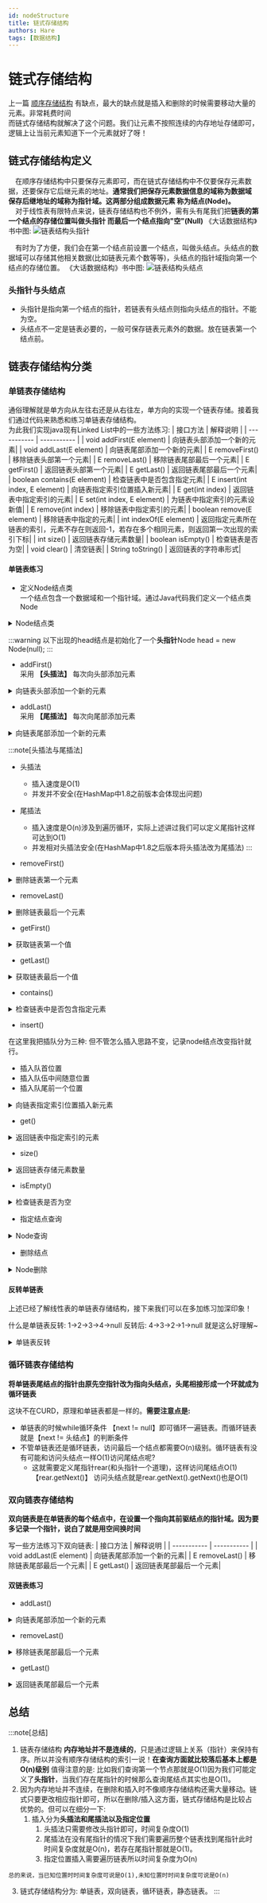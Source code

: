 ```yaml
---
id: nodeStructure
title: 链式存储结构
authors: Hare
tags: [数据结构]
---
```


# 链式存储结构


上一篇 [顺序存储结构](../线性结构/顺序存储结构.md) 有缺点，最大的缺点就是插入和删除的时候需要移动大量的元素。非常耗费时间<br/>
而链式存储结构就解决了这个问题。我们让元素不按照连续的内存地址存储即可，逻辑上让当前元素知道下一个元素就好了呀！

## 链式存储结构定义
&ensp;&ensp;在顺序存储结构中只要保存元素即可，而在链式存储结构中不仅要保存元素数据，还要保存它后继元素的地址。**通常我们把保存元素数据信息的域称为数据域
保存后继地址的域称为指针域。这两部分组成数据元素 称为结点(Node)。** <br/>
&ensp;&ensp;对于线性表有限特点来说，链表存储结构也不例外，需有头有尾我们把**链表的第一个结点的存储位置叫做头指针 而最后一个结点指向"空"(Null)** 
《大话数据结构》书中图:
![链表结构头指针](../../../../static/img/dataStructures/线性结构/链表存储结构-头指针.png)

&ensp;&ensp;有时为了方便，我们会在第一个结点前设置一个结点，叫做头结点。头结点的数据域可以存储其他相关数据(比如链表元素个数等等)，头结点的指针域指向第一个结点的存储位置。
《大话数据结构》书中图:
![链表结构头结点](../../../../static/img/dataStructures/线性结构/链表存储结构-头结点.png)

### 头指针与头结点

* 头指针是指向第一个结点的指针，若链表有头结点则指向头结点的指针。不能为空。
* 头结点不一定是链表必要的，一般可保存链表元素外的数据。放在链表第一个结点前。



## 链表存储结构分类

### 单链表存储结构
通俗理解就是单方向从左往右还是从右往左，单方向的实现一个链表存储。接着我们通过代码来熟悉和练习单链表存储结构。<br/>
为此我们实现java现有Linked List中的一些方法练习:
| 接口方法	  | 解释说明 |
| ----------- | ----------- |
| void addFirst(E element)      | 向链表头部添加一个新的元素|
| void addLast(E element)   | 向链表尾部添加一个新的元素|
| E removeFirst()   | 移除链表头部第一个元素|
| E removeLast()   | 移除链表尾部最后一个元素|
| E getFirst()   | 返回链表头部第一个元素|
| E getLast()   | 返回链表尾部最后一个元素|
| boolean contains(E element)   | 检查链表中是否包含指定元素|
| E insert(int index, E element)   | 向链表指定索引位置插入新元素|
| E get(int index)   | 返回链表中指定索引的元素|
| E set(int index, E element)   | 为链表中指定索引的元素设新值|
| E remove(int index)   | 移除链表中指定索引的元素|
| boolean remove(E element)   | 移除链表中指定的元素|
| int indexOf(E element)   | 返回指定元素所在链表的索引，元素不存在则返回-1，若存在多个相同元素，则返回第一次出现的索引下标|
| int size()   | 返回链表存储元素数量|
| boolean isEmpty()   | 检查链表是否为空|
| void clear()   | 清空链表|
| String toString()   | 返回链表的字符串形式|

#### 单链表练习

* 定义Node结点类<br/>
一个结点包含一个数据域和一个指针域。通过Java代码我们定义一个结点类Node

<details>
<summary>Node结点类</summary>

~~~java
    class Node {
        // 结点数据域
        String data;
        // 结点指针域
        Node next;

        public Node(String data) {
            this.data = data;
        }

        public Node getNext() {
            return next;
        }

        public void setNext(Node next) {
            this.next = next;
        }

        public String getData() {
            return data;
        }

        public void setData(String data) {
            this.data = data;
        }
    }
~~~
</details>

:::warning
以下出现的head结点是初始化了一个**头指针**Node head = new Node(null);
:::

* addFirst()<br/>
采用 **【头插法】** 每次向头部添加元素


<details>
<summary>向链表头部添加一个新的元素</summary>

~~~java
    /**
     * 每次插入到头部
     * 头插法
     * @param node
     */
    public static void addFirst(Node node){
        Node next = head.getNext();
        node.setNext(next);
        head.setNext(node);
        System.out.println(JSON.toJSONString(head));
    }
~~~
</details>

* addLast()<br/>
采用 **【尾插法】** 每次向尾部添加元素

<details>
<summary>向链表尾部添加一个新的元素</summary>

~~~java
    /**
     * 每次插入到尾部
     * 尾插法
     * @param node
     */
    public static void addLast(Node node){
        Node next = head.getNext();
        while (next != null){
            if(next.getNext() == null){
                next.setNext(node);
                break;
            }
            next = next.getNext();
        }
        System.out.println(JSON.toJSONString(head));
    }
~~~

</details>

:::note[头插法与尾插法]
* 头插法
  * 插入速度是O(1)
  * 并发并不安全(在HashMap中1.8之前版本会体现出问题)
* 尾插法
  * 插入速度是O(n)涉及到遍历循环，实际上述讲过我们可以定义尾指针这样可达到O(1)
  * 并发相对头插法安全(在HashMap中1.8之后版本将头插法改为尾插法)
:::

* removeFirst()
<details>
<summary>删除链表第一个元素</summary>

~~~java
    /**
     * 删除第一个元素
     */
    public static void removeFirst() throws Exception {
        if(empty()){
            throw new Exception("空链表~无法删除");
        }
        head.setNext(head.getNext().getNext());
    }
~~~

</details>

* removeLast()
<details>
<summary>删除链表最后一个元素</summary>

~~~java
    /**
     * 删除最后一个元素
     */
    public static void removeLast() throws Exception {
        if (empty()) {
            throw new Exception("空链表~无法删除");
        }

        Node temp = null;
        Node next = head.getNext();
        while (next != null) {
            if (next.getNext() == null) {
                temp.setNext(null);
                break;
            }
            temp = next;
            next = next.getNext();
        }
        System.out.println("删除最后一个元素"+JSON.toJSONString(head));
    }
~~~

</details>

* getFirst()
<details>
<summary>获取链表第一个值</summary>

~~~java
    /**
     * 获取第一个元素
     */
    public static void getFirst() throws Exception {
        Node next = head.getNext();
        System.out.println("获取链表第一个元素"+ JSON.toJSONString(next));
    }
~~~

</details>

* getLast()
<details>
<summary>获取链表最后一个值</summary>

~~~java
   /**
     * 获取最后一个元素
     */
    public static void getLat() throws Exception {
        Node next = head.getNext();
        while (next != null) {
            next = next.getNext();
        }
        System.out.println("获取链表最后一个元素"+JSON.toJSONString(next));
    }
~~~

</details>

* contains()
<details>
<summary>检查链表中是否包含指定元素</summary>

~~~java
   /**
     * 查询包含是否存在元素
     */
    public static boolean contains(Node node) throws Exception {
        Node next = head.getNext();
        while (next != null) {
            if (next.getName().equals(node.getName())) {
                return true;
            }
            next = next.getNext();
        }
        return false;
    }
~~~

</details>


* insert()

在这里我把插队分为三种: 但不管怎么插入思路不变，记录node结点改变指针就行。
* 插入队首位置
* 插入队伍中间随意位置
* 插入队尾前一个位置


<details>
<summary>向链表指定索引位置插入新元素</summary>

~~~java

    /**
     * 插入结点
     *
     * @param node  插入结点
     * @param index 插入结点位置索引
     */
    public static void insertNode(Node node, Integer index) {
        int j = 1;
        Node next = head.getNext();
        Node temp = null;
        Integer nodeLength = getNodeLength();
        while (next != null) {
            if (index == j) {
                if (index == 1) {
                    head.setNext(node);
                    node.setNext(temp);
                    break;
                } else if (j == nodeLength) {
                    temp.setNext(node);
                    node.setNext(next);
                } else if (j == index) {
                    temp.setNext(node);
                    node.setNext(next);
                }
            }
            temp = next;
            next = next.getNext();
            ++j;
        }
        System.out.println(JSON.toJSONString(head));
    }
    
~~~
</details>



* get()
<details>
<summary>返回链表中指定索引的元素</summary>

~~~java

    /**
     * 返回链表中指定索引的元素
     */
    public static void get(Integer index) throws Exception {
        if (index < 0 || index >= getNodeLength()) {
            throw new Exception("索引越界");
        }

        Node next = head.getNext();
        while (index > 0) {
            next = next.getNext();
            --index;
        }

        System.out.println("获取指定索引元素" + JSON.toJSONString(next.getName()));
    }
~~~

</details>

* size()
<details>
<summary>返回链表存储元素数量</summary>

~~~java
    /**
     * 获取链表长度
     *
     * @return
     */
    public static Integer size() {
        Node next = head.getNext();
        int length = 0;
        while (next != null) {
            ++length;
            next = next.getNext();
        }
        return length;
    }

~~~

</details>

* isEmpty()
<details>
<summary>检查链表是否为空</summary>

~~~java
    /**
     * 判断链表是否为空
     * 判断头指针是否为null即可
     */
    public static boolean empty() {
        if (null == head.getNext()) {
            return true;
        }
        return false;
    }
~~~

</details>

* 指定结点查询
<details>

<summary>Node查询</summary>

~~~java

    /**
     * 查询指定结点
     * 链表没有下标，只能从头开始依次遍历。直到找到指定结点。
     *
     * @param node
     * @return
     */
    public static boolean getNode(Node node) {
        if (empty()) {
            return false;
        }
        // 获取第一个结点
        Node headNode = head.getNext();
        while (!Objects.isNull(headNode)) {
            if (headNode.getName().equals(node.getName())) {
                System.out.println("已找到指定节点:" + node.getName());
                return true;
            }
            headNode = headNode.getNext();
        }
        return false;
    }
~~~

</details>

* 删除结点

<details>
<summary>Node删除</summary>

~~~java

    /**
     * 删除第一个结点
     * 链表存储结构删除很方便，只要更改指针指向即可。
     *
     * @param
     * @return
     */
    public static void deleteFirstNode() {
        Node next = head.getNext();
        head.setNext(next.getNext());
        System.out.println(JSON.toJSONString(head));
    }

    /**
     * 删除最后一个结点
     * 循环找到最后一个结点(最后一个结点的next为null)，保存最后一个的前继结点 设置为null
     */
    public static void deleteLastNode() {
        Node next = head.getNext();
        Node temp = null;
        while (next != null) {
            if (next.getNext() == null) {
                temp.setNext(null);
                break;
            }
            temp = next;
            next = next.getNext();
        }
        System.out.println(JSON.toJSONString(head));
    }

    /**
     * 删除指定结点
     *
     * @param node
     */
    public static void deleteIndexNode(Node node) throws Exception {
        if (empty()) {
            throw new Exception("链表为null无法删除");
        }

        Node next = head.getNext();
        Node temp = null;
        while (next != null) {
            if (next.getName().equals(node.getName())) {
                temp.setNext(next.getNext());
                break;
            }
            temp = next;
            next = next.getNext();
        }
    }

~~~
</details>



#### 反转单链表
上述已经了解线性表的单链表存储结构，接下来我们可以在多加练习加深印象！<br/>

什么是单链表反转: 1->2->3->4->null  反转后: 4->3->2->1->null  就是这么好理解~



<details>
<summary>单链表反转</summary>

~~~java

    /**
     * 单链表反转
     * 1->2->3->4->5->null
     * 5->4->3->2->1->null
     * 
     */
    public static void nodeReversal(){
        Node next = head.getNext();
        Node node = next;
        Node temp = null;
        // 循环遍历链表
        while (next != null) {
            next = next.getNext();
            node.setNext(temp); 
            temp = node;  // 核心我们要定义temp临时变量保存已经反转
            node = next;  // 依次获取结点
        }
        head.setNext(temp);
        System.out.println("链表反转"+JSON.toJSONString(head));
    }
    
~~~
</details>

### 循环链表存储结构
**将单链表尾结点的指针由原先空指针改为指向头结点，头尾相接形成一个环就成为循环链表**


这块不在CURD，原理和单链表都是一样的。**需要注意点是:**
* 单链表的时候while循环条件 【next != null】即可循环一遍链表。而循环链表就是【next != 头结点】的判断条件
* 不管单链表还是循环链表，访问最后一个结点都需要O(n)级别。循环链表有没有可能和访问头结点一样O(1)访问尾结点呢?
  * 这就需要定义尾指针rear(和头指针一个道理)，这样访问尾结点O(1)【rear.getNext()】 访问头结点就是rear.getNext().getNext()也是O(1)


### 双向链表存储结构
**双向链表是在单链表的每个结点中，在设置一个指向其前驱结点的指针域。因为要多记录一个指针，说白了就是用空间换时间**

写一些方法练习下双向链表: 
| 接口方法	  | 解释说明 |
| ----------- | ----------- |
| void addLast(E element)   | 向链表尾部添加一个新的元素|
| E removeLast()   | 移除链表尾部最后一个元素|
| E getLast()   | 返回链表尾部最后一个元素|

#### 双链表练习

* addLast()
<details>
<summary>向链表尾部添加一个新的元素</summary>

在原先单链表基础上，我们可以再增加一个尾指针，这样更利于操作。

~~~java

    // 头指针
    private static Node head = new Node(null,null);

    // 尾指针
    private static Node rear = new Node(null,null);
    
    // 尾结点指针（根据个人想法吧，在这里Hare将尾指针的pre作为指针方向指向尾结点）
    if (rear.getPre() == null){
        rear.setPre(node4);
    }
    
    /**
     * 每次插入到尾部
     * 尾插法
     *
     * @param node
     */
    public static void addLast(Node node) {
        // 获取尾结点
        Node next = rear.getPre();
        // 设置新节点为尾结点
        node.setNext(null);
        node.setPre(next);
        // 将尾结点替换为新节点
        next.setNext(node);
        rear.setPre(node);
    }
~~~
</details>

* removeLast()
<details>
<summary>移除链表尾部最后一个元素</summary>

~~~java

    /**
     * 删除最后一个元素
     */
    public static void removeLast() throws Exception {
        if (empty()) {
            throw new Exception("空链表~无法删除");
        }

        // 因存在尾指针，可直接获取尾结点
        Node lastNode = rear.getPre();
        // 获取倒数第二的结点
        Node lastNodePre = lastNode.getPre();
        lastNodePre.setNext(null);
        // 将倒数第二结点设置为尾结点即可
        rear.setPre(lastNodePre);
    }
~~~
</details>

* getLast()
<details>
<summary>返回链表尾部最后一个元素</summary>

~~~java

    /**
     * 获取最后一个元素
     */
    public static void getLast() throws Exception {
        Node lastNode = rear.getPre();
    }
~~~
</details>

## 总结
:::note[总结]
1. 链表存储结构 **内存地址并不是连续的**，只是通过逻辑上关系（指针）来保持有序。所以并没有顺序存储结构的索引一说！**在查询方面就比较落后基本上都是O(n)级别** 值得注意的是: 比如我们查询第一个节点那就是O(1)因为我们可能定义了**头指针**，当我们存在尾指针的时候那么查询尾结点其实也是O(1)。
2. 因为内存地址并不连续，在删除和插入时不像顺序存储结构还需大量移动。链式只要更改相应指针即可，所以在删除/插入这方面，链式存储结构是比较占优势的。但可以在细分一下:
   1. 插入分为**头插法和尾插法以及指定位置** 
      1. 头插法只需要修改头指针即可，时间复杂度O(1)
      2. 尾插法在没有尾指针的情况下我们需要遍历整个链表找到尾指针此时时间复杂度就是O(n)，若存在尾指针那就是O(1)。
      3. 指定位置插入需要遍历链表所以时间复杂度为O(n)<br/> 
~~~
总的来说，当已知位置时时间复杂度可说是O(1),未知位置时时间复杂度可说是O(n)
~~~
3. 链式存储结构分为: 单链表，双向链表，循环链表，静态链表。
:::

